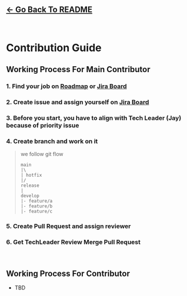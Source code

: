## [<- Go Back To README](../README.md)
<br/>

# Contribution Guide

## Working Process For Main Contributor

### 1. Find your job on [Roadmap](https://lucid.app/lucidchart/05f7d180-c204-44ae-8b53-da366ba04fc4/edit?page=m-5o7ONTd-nK#) or [Jira Board](https://cosmos-opensource.atlassian.net/jira/software/c/projects/CSC/boards/4)

### 2. Create issue and assign yourself on [Jira Board](https://cosmos-opensource.atlassian.net/jira/software/c/projects/CSC/boards/4)

### 3. Before you start, you have to align with Tech Leader (Jay) because of priority issue

### 4. Create branch and work on it
> we follow git flow
> ```
> main
> |\
> | hotfix 
> |/
> release
> |
> develop
> |- feature/a
> |- feature/b
> |- feature/c
> ```

### 5. Create Pull Request and assign reviewer

### 6. Get TechLeader Review Merge Pull Request

<br/>

## Working Process For Contributor

- TBD
